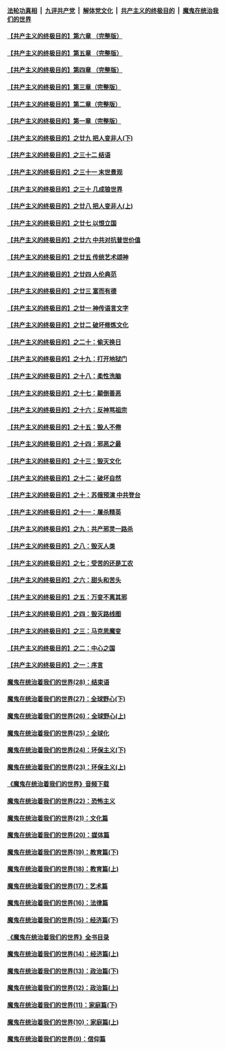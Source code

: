 ####  [法轮功真相](../../../../basic/blob/master/README.md?t=05201431) &nbsp;|&nbsp; [九评共产党](../../../../9ping.md/blob/master/README.md?t=05201431) &nbsp;|&nbsp; [解体党文化](../../../../jtdwh.md/blob/master/README.md?t=05201431)  &nbsp;|&nbsp; [共产主义的终极目的](../../../../gczydzjmd.md/blob/master/README.md?t=05201431) &nbsp;|&nbsp; [魔鬼在统治我们的世界](../../../../mgztzwmdsj.md/blob/master/README.md?t=05201431) 

#### [【共产主义的终极目的】第六章 （完整版）](../pages/nsc422/n11428913.md?t=05201431) 

#### [【共产主义的终极目的】第五章 （完整版）](../pages/nsc422/n11428912.md?t=05201431) 

#### [【共产主义的终极目的】第四章 （完整版）](../pages/nsc422/n11428907.md?t=05201431) 

#### [【共产主义的终极目的】第三章（完整版）](../pages/nsc422/n11428848.md?t=05201431) 

#### [【共产主义的终极目的】第二章（完整版）](../pages/nsc422/n11428831.md?t=05201431) 

#### [【共产主义的终极目的】第一章（完整版）](../pages/nsc422/n11417651.md?t=05201431) 

#### [【共产主义的终极目的】之廿九 把人变非人(下)](../pages/nsc422/n11344140.md?t=05201431) 

#### [【共产主义的终极目的】之三十二 结语](../pages/nsc422/n11360535.md?t=05201431) 

#### [【共产主义的终极目的】之三十一 末世景观](../pages/nsc422/n11351129.md?t=05201431) 

#### [【共产主义的终极目的】之三十 几成狼世界](../pages/nsc422/n11348280.md?t=05201431) 

#### [【共产主义的终极目的】之廿八 把人变非人(上)](../pages/nsc422/n11340492.md?t=05201431) 

#### [【共产主义的终极目的】之廿七 以恨立国](../pages/nsc422/n11336944.md?t=05201431) 

#### [【共产主义的终极目的】之廿六 中共对抗普世价值](../pages/nsc422/n11324785.md?t=05201431) 

#### [【共产主义的终极目的】之廿五 传统艺术颂神](../pages/nsc422/n11296396.md?t=05201431) 

#### [【共产主义的终极目的】之廿四 人伦典范](../pages/nsc422/n11296397.md?t=05201431) 

#### [【共产主义的终极目的】之廿三 富而有德](../pages/nsc422/n11283598.md?t=05201431) 

#### [【共产主义的终极目的】之廿一 神传语言文字](../pages/nsc422/n11263265.md?t=05201431) 

#### [【共产主义的终极目的】之廿二 破坏修炼文化](../pages/nsc422/n11245728.md?t=05201431) 

#### [【共产主义的终极目的】之二十：偷天换日](../pages/nsc422/n11238846.md?t=05201431) 

#### [【共产主义的终极目的】之十九：打开地狱门](../pages/nsc422/n11206376.md?t=05201431) 

#### [【共产主义的终极目的】之十八：柔性洗脑](../pages/nsc422/n11199994.md?t=05201431) 

#### [【共产主义的终极目的】之十七：颠倒善恶](../pages/nsc422/n11179782.md?t=05201431) 

#### [【共产主义的终极目的】之十六：反神骂祖宗](../pages/nsc422/n11166798.md?t=05201431) 

#### [【共产主义的终极目的】之十五：毁人不倦](../pages/nsc422/n11166792.md?t=05201431) 

#### [【共产主义的终极目的】之十四：邪恶之最](../pages/nsc422/n11150249.md?t=05201431) 

#### [【共产主义的终极目的】之十三：毁灭文化](../pages/nsc422/n11135227.md?t=05201431) 

#### [【共产主义的终极目的】之十二：破坏自然](../pages/nsc422/n11135214.md?t=05201431) 

#### [【共产主义的终极目的】之十：苏俄预演 中共登台](../pages/nsc422/n11118424.md?t=05201431) 

#### [【共产主义的终极目的】之十一：屠杀精英](../pages/nsc422/n11118442.md?t=05201431) 

#### [【共产主义的终极目的】之九：共产邪灵一路杀](../pages/nsc422/n11114139.md?t=05201431) 

#### [【共产主义的终极目的】之八：毁灭人类](../pages/nsc422/n11108503.md?t=05201431) 

#### [【共产主义的终极目的】之七：受苦的还是工农](../pages/nsc422/n11101809.md?t=05201431) 

#### [【共产主义的终极目的】之六：甜头和苦头](../pages/nsc422/n11096971.md?t=05201431) 

#### [【共产主义的终极目的】之五：万变不离其邪](../pages/nsc422/n11091285.md?t=05201431) 

#### [【共产主义的终极目的】之四：毁灭路线图](../pages/nsc422/n11086284.md?t=05201431) 

#### [【共产主义的终极目的】之三：马克思魔变](../pages/nsc422/n11061941.md?t=05201431) 

#### [【共产主义的终极目的】之二：中心之国](../pages/nsc422/n11047728.md?t=05201431) 

#### [【共产主义的终极目的】之一：序言](../pages/nsc422/n11086077.md?t=05201431) 

#### [魔鬼在统治着我们的世界(28)：结束语](../pages/nsc422/n10936246.md?t=05201431) 

#### [魔鬼在统治着我们的世界(27)：全球野心(下)](../pages/nsc422/n10928319.md?t=05201431) 

#### [魔鬼在统治着我们的世界(26)：全球野心(上)](../pages/nsc422/n10900318.md?t=05201431) 

#### [魔鬼在统治着我们的世界(25)：全球化](../pages/nsc422/n10788205.md?t=05201431) 

#### [魔鬼在统治着我们的世界(24)：环保主义(下)](../pages/nsc422/n10695307.md?t=05201431) 

#### [魔鬼在统治着我们的世界(23)：环保主义(上)](../pages/nsc422/n10688613.md?t=05201431) 

#### [《魔鬼在统治着我们的世界》音频下载](../pages/nsc422/n10635553.md?t=05201431) 

#### [魔鬼在统治着我们的世界(22)：恐怖主义](../pages/nsc422/n10614727.md?t=05201431) 

#### [魔鬼在统治着我们的世界(21)：文化篇](../pages/nsc422/n10597706.md?t=05201431) 

#### [魔鬼在统治着我们的世界(20)：媒体篇](../pages/nsc422/n10586579.md?t=05201431) 

#### [魔鬼在统治着我们的世界(19)：教育篇(下)](../pages/nsc422/n10564808.md?t=05201431) 

#### [魔鬼在统治着我们的世界(18)：教育篇(上)](../pages/nsc422/n10526970.md?t=05201431) 

#### [魔鬼在统治着我们的世界(17)：艺术篇](../pages/nsc422/n10499093.md?t=05201431) 

#### [魔鬼在统治着我们的世界(16)：法律篇](../pages/nsc422/n10485969.md?t=05201431) 

#### [魔鬼在统治着我们的世界(15)：经济篇(下)](../pages/nsc422/n10469975.md?t=05201431) 

#### [《魔鬼在统治着我们的世界》全书目录](../pages/nsc422/n10464261.md?t=05201431) 

#### [魔鬼在统治着我们的世界(14)：经济篇(上)](../pages/nsc422/n10457370.md?t=05201431) 

#### [魔鬼在统治着我们的世界(13)：政治篇(下)](../pages/nsc422/n10448270.md?t=05201431) 

#### [魔鬼在统治着我们的世界(12)：政治篇(上)](../pages/nsc422/n10444576.md?t=05201431) 

#### [魔鬼在统治着我们的世界(11)：家庭篇(下)](../pages/nsc422/n10440961.md?t=05201431) 

#### [魔鬼在统治着我们的世界(10)：家庭篇(上)](../pages/nsc422/n10435448.md?t=05201431) 

#### [魔鬼在统治着我们的世界(9)：信仰篇](../pages/nsc422/n10432159.md?t=05201431) 

